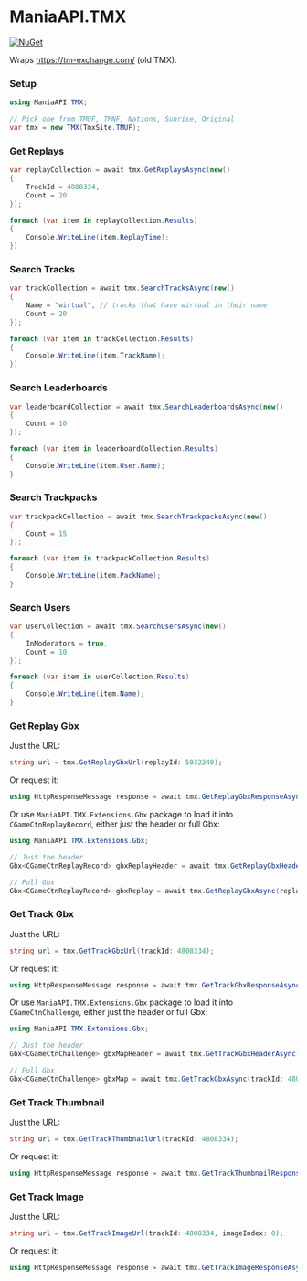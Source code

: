 # ManiaAPI.TMX

[![NuGet](https://img.shields.io/nuget/vpre/ManiaAPI.TMX?style=for-the-badge&logo=nuget)](https://www.nuget.org/packages/ManiaAPI.TMX/)

Wraps https://tm-exchange.com/ (old TMX).

### Setup

```cs
using ManiaAPI.TMX;

// Pick one from TMUF, TMNF, Nations, Sunrise, Original
var tmx = new TMX(TmxSite.TMUF);
```

### Get Replays

```cs
var replayCollection = await tmx.GetReplaysAsync(new()
{
    TrackId = 4808334,
    Count = 20
});

foreach (var item in replayCollection.Results)
{
    Console.WriteLine(item.ReplayTime);
})
```

### Search Tracks

```cs
var trackCollection = await tmx.SearchTracksAsync(new()
{
    Name = "wirtual", // tracks that have wirtual in their name
    Count = 20
});

foreach (var item in trackCollection.Results)
{
    Console.WriteLine(item.TrackName);
})
```

### Search Leaderboards

```cs
var leaderboardCollection = await tmx.SearchLeaderboardsAsync(new()
{
    Count = 10
});

foreach (var item in leaderboardCollection.Results)
{
    Console.WriteLine(item.User.Name);
}
```

### Search Trackpacks

```cs
var trackpackCollection = await tmx.SearchTrackpacksAsync(new()
{
    Count = 15
});

foreach (var item in trackpackCollection.Results)
{
    Console.WriteLine(item.PackName);
}
```

### Search Users

```cs
var userCollection = await tmx.SearchUsersAsync(new()
{
    InModerators = true,
    Count = 10
});

foreach (var item in userCollection.Results)
{
    Console.WriteLine(item.Name);
}
```

### Get Replay Gbx

Just the URL:

```cs
string url = tmx.GetReplayGbxUrl(replayId: 5032240);
```

Or request it:

```cs
using HttpResponseMessage response = await tmx.GetReplayGbxResponseAsync(replayId: 5032240);
```

Or use `ManiaAPI.TMX.Extensions.Gbx` package to load it into `CGameCtnReplayRecord`, either just the header or full Gbx:

```cs
using ManiaAPI.TMX.Extensions.Gbx;

// Just the header
Gbx<CGameCtnReplayRecord> gbxReplayHeader = await tmx.GetReplayGbxHeaderAsync(replayId: 5032240);

// Full Gbx
Gbx<CGameCtnReplayRecord> gbxReplay = await tmx.GetReplayGbxAsync(replayId: 5032240);
```

### Get Track Gbx

Just the URL:

```cs
string url = tmx.GetTrackGbxUrl(trackId: 4808334);
```

Or request it:

```cs
using HttpResponseMessage response = await tmx.GetTrackGbxResponseAsync(trackId: 4808334);
```

Or use `ManiaAPI.TMX.Extensions.Gbx` package to load it into `CGameCtnChallenge`, either just the header or full Gbx:

```cs
using ManiaAPI.TMX.Extensions.Gbx;

// Just the header
Gbx<CGameCtnChallenge> gbxMapHeader = await tmx.GetTrackGbxHeaderAsync(trackId: 4808334);

// Full Gbx
Gbx<CGameCtnChallenge> gbxMap = await tmx.GetTrackGbxAsync(trackId: 4808334);
```

### Get Track Thumbnail

Just the URL:

```cs
string url = tmx.GetTrackThumbnailUrl(trackId: 4808334);
```

Or request it:

```cs
using HttpResponseMessage response = await tmx.GetTrackThumbnailResponseAsync(trackId: 4808334);
```

### Get Track Image

Just the URL:

```cs
string url = tmx.GetTrackImageUrl(trackId: 4808334, imageIndex: 0);
```

Or request it:

```cs
using HttpResponseMessage response = await tmx.GetTrackImageResponseAsync(trackId: 4808334, imageIndex: 0);
```